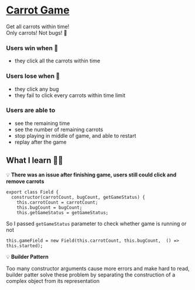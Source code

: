 # [Carrot Game](https://carrot-game.netlify.app/)

Get all carrots within time! <br />
Only carrots! Not bugs! 🐛

### Users win when 👏
- they click all the carrots within time

### Users lose when 🙁
- they click any bug
- they fail to click every carrots within time limit


### Users are able to
- see the remaining time
- see the number of remaining carrots
- stop playing in middle of game, and able to restart
- replay after the game

## What I learn ✍🏻

💡 **There was an issue after finishing game, users still could click and remove carrots**

```
export class Field {
  constructor(carrotCount, bugCount, getGameStatus) {
    this.carrotCount = carrotCount;
    this.bugCount = bugCount;
    this.getGameStatus = getGameStatus;
```
So I passed `getGameStatus` parameter to check whether game is running or not

```
this.gameField = new Field(this.carrotCount, this.bugCount,  () => this.started);
```

💡 **Builder Pattern**

Too many constructor arguments cause more errors and make hard to read,  <br />
builder patter solve these problem by separating the construction of a complex object from its representation

